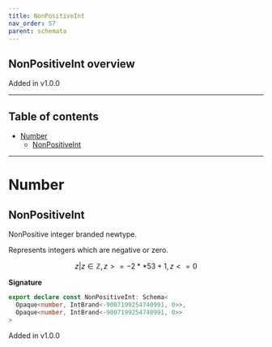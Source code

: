 ```yaml
---
title: NonPositiveInt
nav_order: 57
parent: schemata
---
```


## NonPositiveInt overview

Added in v1.0.0

---

<h2 class="text-delta">Table of contents</h2>

- [Number](#number)
  - [NonPositiveInt](#nonpositiveint)

---

# Number

## NonPositiveInt

NonPositive integer branded newtype.

Represents integers which are negative or zero.

```math
 { z | z ∈ ℤ, z >= -2 ** 53 + 1, z <= 0 }
```

**Signature**

```ts
export declare const NonPositiveInt: Schema<
  Opaque<number, IntBrand<-9007199254740991, 0>>,
  Opaque<number, IntBrand<-9007199254740991, 0>>
>
```

Added in v1.0.0

